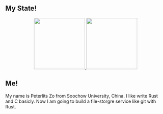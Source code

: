 <!--
**PeterlitsZo/PeterlitsZo** is a ✨ _special_ ✨ repository because its `README.md` (this file) appears on your GitHub profile.

Here are some ideas to get you started:

- 🔭 I’m currently working on ...
- 🌱 I’m currently learning ...
- 👯 I’m looking to collaborate on ...
- 🤔 I’m looking for help with ...
- 💬 Ask me about ...
- 📫 How to reach me: ...
- 😄 Pronouns: ...
- ⚡ Fun fact: ...
-->

My State!
-----------------------
<p align="center">
  <a href="https://github.com/PeterlitsZo">
    <img height="160em" src="https://github-readme-stats.vercel.app/api?username=PeterlitsZo&include_all_commits=true&show_icons=true" />
  </a>
  <a href="https://github.com/PeterlitsZo">
    <img height="160em" src="https://github-readme-stats.vercel.app/api/top-langs/?username=PeterlitsZo&layout=compact" />
  </a>
</p>

Me!
-----------------------
My name is Peterlits Zo from Soochow University, China. I like write Rust and C basicly. Now I am going to build a file-storgre service like git with Rust.
